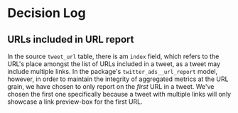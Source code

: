 # Decision Log

## URLs included in URL report
In the source `tweet_url` table, there is am `index` field, which refers to the URL's place amongst the list of URLs included in a tweet, as a tweet may include multiple links. In the package's `twitter_ads__url_report` model, however, in order to maintain the integrity of aggregated metrics at the URL grain, we have chosen to only report on the _first_ URL in a tweet. We've chosen the first one specifically because a tweet with multiple links will only showcase a link preview-box for the first URL. 